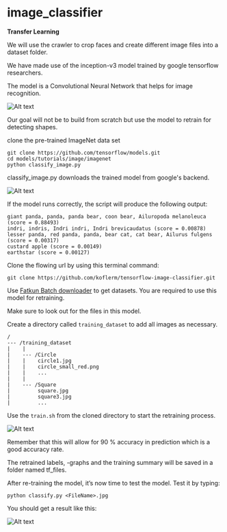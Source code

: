 # image_classifier

**Transfer Learning**

We will use the crawler to crop faces and create different image files into a dataset folder.

We have made use of the inception-v3 model trained by google tensorflow researchers.

The model is a Convolutional Neural Network that helps for image recognition.

![Alt text](https://4.bp.blogspot.com/-TMOLlkJBxms/Vt3HQXpE2cI/AAAAAAAAA8E/7X7XRFOY6Xo/s1600/image03.png)

Our goal will not be to build from scratch but use the model to retrain for detecting shapes.

clone the pre-trained ImageNet data set
```
git clone https://github.com/tensorflow/models.git
cd models/tutorials/image/imagenet
python classify_image.py
```
classify_image.py downloads the trained model from google's backend.

![Alt text](https://cdn-images-1.medium.com/max/1200/0*LKl4k_BABDdpAQuV.jpg)

If the model runs correctly, the script will produce the following output:
```
giant panda, panda, panda bear, coon bear, Ailuropoda melanoleuca (score = 0.88493)
indri, indris, Indri indri, Indri brevicaudatus (score = 0.00878)
lesser panda, red panda, panda, bear cat, cat bear, Ailurus fulgens (score = 0.00317)
custard apple (score = 0.00149)
earthstar (score = 0.00127)
```
Clone the flowing url by using this terminal command:
```
git clone https://github.com/koflerm/tensorflow-image-classifier.git
```

Use [Fatkun Batch downloader](https://chrome.google.com/webstore/detail/fatkun-batch-download-ima/nnjjahlikiabnchcpehcpkdeckfgnohf) to get datasets.
You are required to use this model for retraining.

Make sure to look out for the files in this model.

Create a directory called `training_dataset` to add all images as necessary.
```
/
--- /training_dataset
|    |
|    --- /Circle
|    |    circle1.jpg
|    |    circle_small_red.png
|    |    ...
|    |
|    --- /Square
|         square.jpg
|         square3.jpg
|         ...
```
Use the `train.sh` from the cloned directory to start the retraining process.

![Alt text](https://cdn-images-1.medium.com/max/1600/1*_pW0vpQRgFXxHkOPMGqRZw.png)

Remember that this will allow for 90 % accuracy in prediction which is a good accuracy rate.

The retrained labels, -graphs and the training summary will be saved in a folder named tf_files.

After re-training the model, it’s now time to test the model.
Test it by typing:

```
python classify.py <FileName>.jpg
```

You should get a result like this:

![Alt text](https://cdn-images-1.medium.com/max/1600/1*NvTR7MECXqsaIVNwov_fBw.png)
